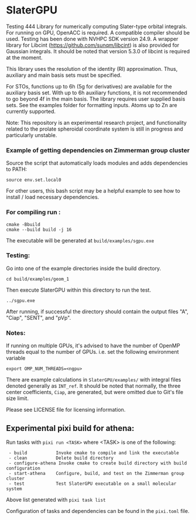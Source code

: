 # SlaterGPU

Testing 444
Library for numerically computing Slater-type orbital integrals.
For running on GPU, OpenACC is required. A compatible compiler should be used.
Testing has been done with NVHPC SDK version 24.9. A wrapper
library for Libcint (https://github.com/sunqm/libcint) is also
provided for Gaussian integrals. It should be noted that version 5.3.0 of libcint is required at the moment.

This library uses the resolution
of the identity (RI) approximation. Thus, auxiliary and main
basis sets must be specified.

For STOs, functions up to 6h (5g for derivatives) are available 
for the auxiliary basis set. With up to 6h auxiliary functions,
it is not recommended to go beyond 4f in the main basis. The 
library requires user supplied basis sets. See the examples folder 
for formatting inputs. Atoms up to Zn are currently supported.

Note: This repository is an experimental research project, and functionality related to the prolate spheroidal coordinate system is still in progress and particularly unstable.

### Example of getting dependencies on Zimmerman group cluster

Source the script that automatically loads modules and adds dependencies to PATH:

```
source env.set.local0
```

For other users, this bash script may be a helpful example to see how to install / load necessary dependencies.

### For compiling run :
```
cmake -Bbuild
cmake --build build -j 16
```

The executable will be generated at `build/examples/sgpu.exe`

### Testing:
Go into one of the example directories inside the build directory.
```
cd build/examples/geom_1
```

Then execute SlaterGPU within this directory to run the test.
```
../sgpu.exe
```

After running, if successful the directory should contain the output files "A", "Ciap", "SENT", and "pVp".

### Notes:
If running on multiple GPUs, it's advised to have the number of
OpenMP threads equal to the number of GPUs. i.e. set the following
environment variable
```
export OMP_NUM_THREADS=<ngpu>
```

There are example calculations in `SlaterGPU/examples/` with integral files denoted generally as `INT_ref`. It should be noted that normally, the three center coefficients, `Ciap`, are generated, but were omitted due to Git's file size limit.

Please see LICENSE file for licensing information.

## Experimental pixi build for athena:
Run tasks with `pixi run <TASK>` where \<TASK\> is one of the following:
```
 - build           Invoke cmake to compile and link the executable
 - clean           Delete build directory
 - configure-athena Invoke cmake to create build directory with build configuration
 - start-athena    Configure, build, and test on the Zimmerman group cluster
 - test            Test SlaterGPU executable on a small molecular system
```
Above list generated with `pixi task list`

Configuration of tasks and dependencies can be found in the `pixi.toml` file.
